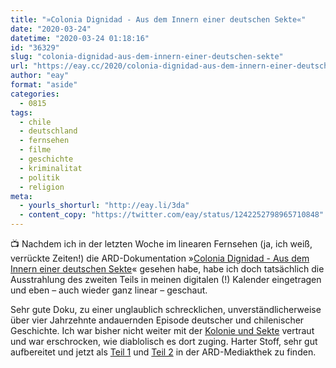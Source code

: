 ```yaml
---
title: "»Colonia Dignidad - Aus dem Innern einer deutschen Sekte«"
date: "2020-03-24"
datetime: "2020-03-24 01:18:16"
id: "36329"
slug: "colonia-dignidad-aus-dem-innern-einer-deutschen-sekte"
url: "https://eay.cc/2020/colonia-dignidad-aus-dem-innern-einer-deutschen-sekte/"
author: "eay"
format: "aside"
categories:
  - 0815
tags:
  - chile
  - deutschland
  - fernsehen
  - filme
  - geschichte
  - kriminalitat
  - politik
  - religion
meta:
  - yourls_shorturl: "http://eay.li/3da"
  - content_copy: "https://twitter.com/eay/status/1242252798965710848"
---
```


📺 Nachdem ich in der letzten Woche im linearen Fernsehen (ja, ich weiß, verrückte Zeiten!) die ARD-Dokumentation »[Colonia Dignidad - Aus dem Innern einer deutschen Sekte](https://www.daserste.de/information/reportage-dokumentation/dokus/sendung/colonia-dignidad-aus-dem-innern-einer-deutschen-sekte-folge-1-102.html)« gesehen habe, habe ich doch tatsächlich die Ausstrahlung des zweiten Teils in meinen digitalen (!) Kalender eingetragen und eben – auch wieder ganz linear – geschaut.

Sehr gute Doku, zu einer unglaublich schrecklichen, unver­ständlicher­weise über vier Jahrzehnte andauernden Episode deutscher und chilenischer Geschichte. Ich war bisher nicht weiter mit der [Kolonie und Sekte](https://de.wikipedia.org/wiki/Colonia_Dignidad) vertraut und war erschrocken, wie diablolisch es dort zuging. Harter Stoff, sehr gut aufbereitet und jetzt als [Teil 1](https://www.ardmediathek.de/daserste/player/Y3JpZDovL2Rhc2Vyc3RlLmRlL3JlcG9ydGFnZSBfIGRva3VtZW50YXRpb24gaW0gZXJzdGVuL2ZkY2IxMGNiLTg2NDUtNGJjNS1iZDFkLWU3YThkZWU4MmIwMQ/colonia-dignidad-aus-dem-innern-einer-deutschen-sekte-1) und [Teil 2](https://www.ardmediathek.de/daserste/player/Y3JpZDovL2Rhc2Vyc3RlLmRlL3JlcG9ydGFnZSBfIGRva3VtZW50YXRpb24gaW0gZXJzdGVuL2Q4MmQzMDJjLWJjOWUtNGNhYi04Mzg2LTRmN2UwYzQ1NTViNQ/colonia-dignidad-aus-dem-innern-einer-deutschen-sekte-2) in der ARD-Mediakthek zu finden.
